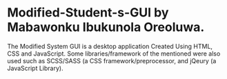 # Modified-Student-s-GUI by Mabawonku Ibukunola Oreoluwa. 
The Modified System GUI is a desktop application Created Using HTML, CSS and JavaScript. Some libraries/framework of the mentioned were also used such as SCSS/SASS (a CSS framework/preprocessor, and jQeury (a JavaScript Library).
